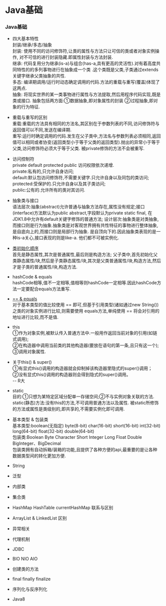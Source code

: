 # Java基础
### Java基础
- 四大基本特性  
封装/继承/多态/抽象  
封装: 使用不同的访问修饰符,让类的属性与方法只让可信的类或者对象实例操作,
对不可信的进行封装隐藏.即属性封装与方法封装.  
继承: 代码复用分为继承(is-a)与组合(has-a,具有更高的灵活性).对有着高度共同特性的的多列事物进行在抽象成一个类
.这个类既是父类,子类通过extends关键字继承父类抽象的共性.  
多态: 编译期调用/运行时动态确定调用的代码.方法的重载与重写(覆盖)体现了这两点.  
抽象: 将现实世界的某一类事物进行属性与方法提取,然后用程序代码实现,既是类或接口.
抽象包括两方面:①数据抽象,即对象属性的封装 ②过程抽象,即对象的行为特征.   
- 重载与重写的区别    
重载:重载的方法具有相同的方法名,其区别在于参数列表的不同,访问修饰符与返回值可以不同,发送在编译期.       
重写:运行时确定调用的代码.发生在父子类中,方法名与参数列表必须相同,返回值可以相同或者协变(返回类型小于等于父类的返回类型).抛出的异常小于等于父类,访问修饰符必须大于等于父类.
被private修饰的方法不会被重写.  
- 访问控制符  
private default protected public 访问权限依次递增.  
private:私有的,只允许自身访问;  
default:默认包访问修饰符,不需要关键字.只允许自身以及同包的类访问;  
protected:受保护的.只允许自身以及其子类访问;  
public:公有的.允许所有的类对其访问.  
- 抽象类与接口  
语法层次:抽象(abstract)允许普通与抽象方法存在,属性没有规定;接口(interface)方法默认为public abstract,字段默认为private static final,
在JDK1.8中允许有default关键字修饰的普通方法;
设计层次:抽象类是对类抽象,而接口则是行为抽象.抽象类是对客观世界拥有共性特征的事物进行整体抽象,是自底向上的,而接口则是局部行为抽象.
是自顶向下的.因此抽象类表现的是一种is-a关心,接口表现的则是like-a.
他们都不可被实例化.

- [类初始化顺序](https://github.com/MelloChan/java-interview/blob/master/java-exam/src/base/InitDemo.java)  
首先是静态属性,其次是普通属性,最后则是构造方法;
父子类中,首先初始化父类静态属性/块,然后是子类静态属性/块,其次是父类普通属性/块,构造方法,然后才是子类的普通属性/块,构造方法.

- hashCode & equals  
hashCode相等,值不一定相等,值相等则hashCode一定相等.因此hashCode方法一定要配合equals方法重写.

- [== & equals](https://github.com/MelloChan/java-interview/blob/master/java-exam/src/base/Compare.java)  
对于基本类型的值比较使用 == 即可,但基于引用类型(诸如通过new String())之类的对象实例进行比较,则需要使用
equals方法,单纯使用 == 将会对引用的地址进行比较,而不是值.
- this  
①作为对象实例,被默认传入普通方法中.一般用作返回当前对象的引用(如链式调用);    
②在构造器中调用当前类的其他构造器(要放在语句的第一条,且只有这一个);    
③调用对象属性.  
- 关于this() & super()  
 ①有显式this()调用的构造器就会抑制掉该构造器里隐式的super()调用；  
 ②没有显式this()调用的构造器则会得到隐式的super()调用。  
 -- R大  
- static      
目的:①只想为某特定区域分配单一存储空间;②不与实例对象关联的方法.    
static(静态)方法:没有this的方法,不可调用普通方法以及属性.
被static所修饰的方法或属性是类级别的,即共享的,不需要实例化即可调用.  
- 基本类型 & 包装类  
基本类型:boolean(无指定) byte(8-bit) char(16-bit) short(16-bit) int(32-bit) long(64-bit) 
float(32-bit) double(64-bit)  
包装类:Boolean Byte Character Short Integer Long Float Double BigInteger、BigDecimal    
包装类拥有自动拆箱/装箱的功能,且提供了各种方便的api,最重要的是让各种数据类型间的转化更加方便.
- String
- 泛型
- 内部类
- 集合类
- HashMap HashTable currentHashMap 联系与区别
- ArrayList & LinkedList 区别
- 异常相关
- 代理机制
- JDBC
- BIO NIO AIO
- 创建类的方法
- final finally finalize
- 序列化与反序列化
- Java8